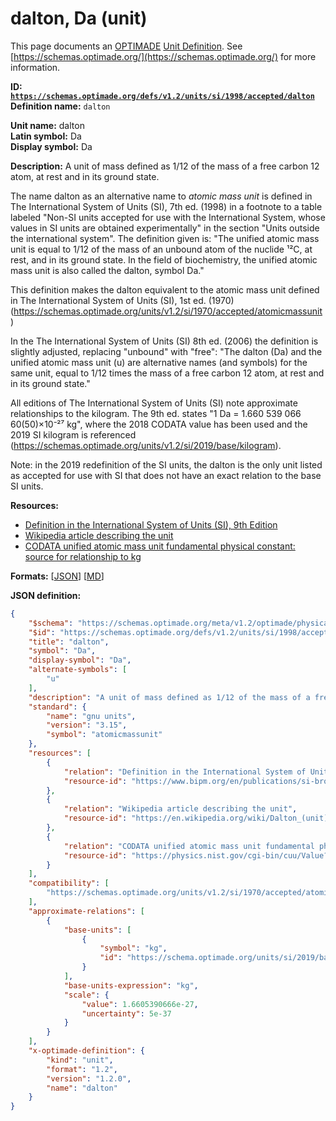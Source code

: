 # dalton, Da (unit)

This page documents an [OPTIMADE](https://www.optimade.org/) [Unit Definition](https://schemas.optimade.org/#definitions). See [https://schemas.optimade.org/](https://schemas.optimade.org/) for more information.

**ID: [`https://schemas.optimade.org/defs/v1.2/units/si/1998/accepted/dalton`](https://schemas.optimade.org/defs/v1.2/units/si/1998/accepted/dalton)**  
**Definition name:** `dalton`

**Unit name:** dalton  
**Latin symbol:** Da  
**Display symbol:** Da  
  
**Description:** A unit of mass defined as 1/12 of the mass of a free carbon 12 atom, at rest and in its ground state.

The name dalton as an alternative name to *atomic mass unit* is defined in The International System of Units (SI), 7th ed. (1998) in a footnote to a table labeled "Non-SI units accepted for use with the International System, whose values in SI units are obtained experimentally" in the section "Units outside the international system".
The definition given is: "The unified atomic mass unit is equal to 1/12 of the mass of an unbound atom of the nuclide ¹²C, at rest, and in its ground state. In the field of biochemistry, the unified atomic mass unit is also called the dalton, symbol Da."

This definition makes the dalton equivalent to the atomic mass unit defined in The International System of Units (SI), 1st ed. (1970) (https://schemas.optimade.org/units/v1.2/si/1970/accepted/atomicmassunit)

In the The International System of Units (SI) 8th ed. (2006) the definition is slightly adjusted, replacing "unbound" with "free": "The dalton (Da) and the unified atomic mass unit (u) are alternative names (and symbols) for the same unit, equal to 1/12 times the mass of a free carbon 12 atom, at rest and in its ground state."

All editions of The International System of Units (SI) note approximate relationships to the kilogram.
The 9th ed. states "1 Da = 1.660 539 066 60(50)×10⁻²⁷ kg", where the 2018 CODATA value has been used and the 2019 SI kilogram is referenced (https://schemas.optimade.org/units/v1.2/si/2019/base/kilogram).

Note: in the 2019 redefinition of the SI units, the dalton is the only unit listed as accepted for use with SI that does not have an exact relation to the base SI units.

**Resources:**

- [Definition in the International System of Units (SI), 9th Edition](https://www.bipm.org/en/publications/si-brochure)
- [Wikipedia article describing the unit](https://en.wikipedia.org/wiki/Dalton_(unit))
- [CODATA unified atomic mass unit fundamental physical constant: source for relationship to kg](https://physics.nist.gov/cgi-bin/cuu/Value?ukg)


**Formats:** [[JSON](dalton.json)] [[MD](dalton.md)]

**JSON definition:**

``` json
{
    "$schema": "https://schemas.optimade.org/meta/v1.2/optimade/physical_unit_definition.md",
    "$id": "https://schemas.optimade.org/defs/v1.2/units/si/1998/accepted/dalton",
    "title": "dalton",
    "symbol": "Da",
    "display-symbol": "Da",
    "alternate-symbols": [
        "u"
    ],
    "description": "A unit of mass defined as 1/12 of the mass of a free carbon 12 atom, at rest and in its ground state.\n\nThe name dalton as an alternative name to *atomic mass unit* is defined in The International System of Units (SI), 7th ed. (1998) in a footnote to a table labeled \"Non-SI units accepted for use with the International System, whose values in SI units are obtained experimentally\" in the section \"Units outside the international system\".\nThe definition given is: \"The unified atomic mass unit is equal to 1/12 of the mass of an unbound atom of the nuclide \u00b9\u00b2C, at rest, and in its ground state. In the field of biochemistry, the unified atomic mass unit is also called the dalton, symbol Da.\"\n\nThis definition makes the dalton equivalent to the atomic mass unit defined in The International System of Units (SI), 1st ed. (1970) (https://schemas.optimade.org/units/v1.2/si/1970/accepted/atomicmassunit)\n\nIn the The International System of Units (SI) 8th ed. (2006) the definition is slightly adjusted, replacing \"unbound\" with \"free\": \"The dalton (Da) and the unified atomic mass unit (u) are alternative names (and symbols) for the same unit, equal to 1/12 times the mass of a free carbon 12 atom, at rest and in its ground state.\"\n\nAll editions of The International System of Units (SI) note approximate relationships to the kilogram.\nThe 9th ed. states \"1 Da = 1.660 539 066 60(50)\u00d710\u207b\u00b2\u2077 kg\", where the 2018 CODATA value has been used and the 2019 SI kilogram is referenced (https://schemas.optimade.org/units/v1.2/si/2019/base/kilogram).\n\nNote: in the 2019 redefinition of the SI units, the dalton is the only unit listed as accepted for use with SI that does not have an exact relation to the base SI units.",
    "standard": {
        "name": "gnu units",
        "version": "3.15",
        "symbol": "atomicmassunit"
    },
    "resources": [
        {
            "relation": "Definition in the International System of Units (SI), 9th Edition",
            "resource-id": "https://www.bipm.org/en/publications/si-brochure"
        },
        {
            "relation": "Wikipedia article describing the unit",
            "resource-id": "https://en.wikipedia.org/wiki/Dalton_(unit)"
        },
        {
            "relation": "CODATA unified atomic mass unit fundamental physical constant: source for relationship to kg",
            "resource-id": "https://physics.nist.gov/cgi-bin/cuu/Value?ukg"
        }
    ],
    "compatibility": [
        "https://schemas.optimade.org/units/v1.2/si/1970/accepted/atomicmassunit"
    ],
    "approximate-relations": [
        {
            "base-units": [
                {
                    "symbol": "kg",
                    "id": "https://schema.optimade.org/units/si/2019/base/kilogram"
                }
            ],
            "base-units-expression": "kg",
            "scale": {
                "value": 1.6605390666e-27,
                "uncertainty": 5e-37
            }
        }
    ],
    "x-optimade-definition": {
        "kind": "unit",
        "format": "1.2",
        "version": "1.2.0",
        "name": "dalton"
    }
}
```